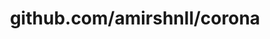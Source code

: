 ---
layout: post
title: github.com/amirshnll/corona
categories: link
tags: [انگلیسی, گیت‌هاب, برنامه‌نویسی]
---